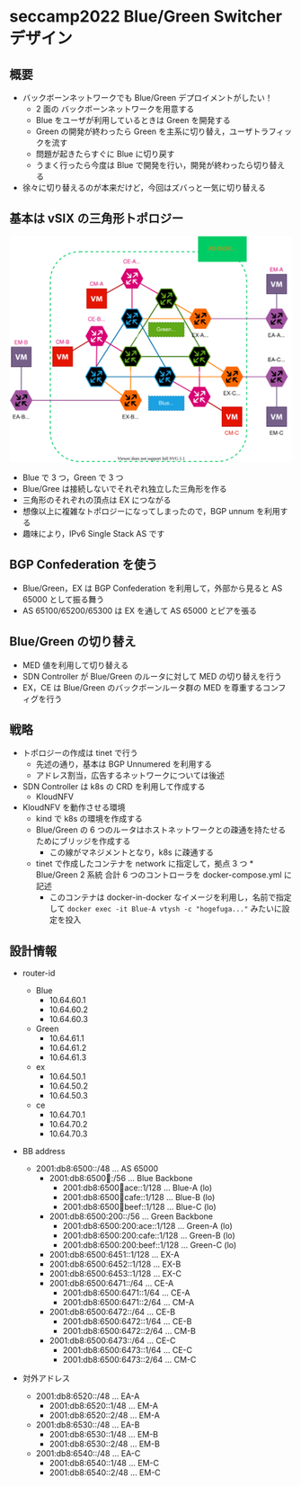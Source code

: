 # seccamp2022 Blue/Green Switcher デザイン
## 概要
- バックボーンネットワークでも Blue/Green デプロイメントがしたい！
    - 2 面の バックボーンネットワークを用意する
    - Blue をユーザが利用しているときは Green を開発する
    - Green の開発が終わったら Green を主系に切り替え，ユーザトラフィックを流す
    - 問題が起きたらすぐに Blue に切り戻す
    - うまく行ったら今度は Blue で開発を行い，開発が終わったら切り替える
- 徐々に切り替えるのが本来だけど，今回はズバっと一気に切り替える

## 基本は vSIX の三角形トポロジー
![topo](./topo.svg)

- Blue で 3 つ，Green で 3 つ
- Blue/Gree は接続しないでそれぞれ独立した三角形を作る
- 三角形のそれぞれの頂点は EX につながる
- 想像以上に複雑なトポロジーになってしまったので，BGP unnum を利用する
- 趣味により，IPv6 Single Stack AS です

## BGP Confederation を使う
- Blue/Green，EX は BGP Confederation を利用して，外部から見ると AS 65000 として振る舞う
- AS 65100/65200/65300 は EX を通して AS 65000 とピアを張る

## Blue/Green の切り替え
- MED 値を利用して切り替える
- SDN Controller が Blue/Green のルータに対して MED の切り替えを行う
- EX，CE は Blue/Green のバックボーンルータ群の MED を尊重するコンフィグを行う

## 戦略
- トポロジーの作成は tinet で行う
    - 先述の通り，基本は BGP Unnumered を利用する
    - アドレス割当，広告するネットワークについては後述
- SDN Controller は k8s の CRD を利用して作成する
    - KloudNFV
- KloudNFV を動作させる環境
    - kind で k8s の環境を作成する
    - Blue/Green の 6 つのルータはホストネットワークとの疎通を持たせるためにブリッジを作成する
        - この線がマネジメントとなり，k8s に疎通する
    - tinet で作成したコンテナを network に指定して，拠点 3 つ * Blue/Green 2 系統 合計 6 つのコントローラを docker-compose.yml に記述
        - このコンテナは docker-in-docker なイメージを利用し，名前で指定して `docker exec -it Blue-A vtysh -c "hogefuga..."` みたいに設定を投入


## 設計情報
- router-id
    - Blue
        - 10.64.60.1
        - 10.64.60.2
        - 10.64.60.3
    - Green
        - 10.64.61.1
        - 10.64.61.2
        - 10.64.61.3
    - ex
        - 10.64.50.1
        - 10.64.50.2
        - 10.64.50.3
    - ce
        - 10.64.70.1
        - 10.64.70.2
        - 10.64.70.3

- BB address
    - 2001:db8:6500::/48 ... AS 65000
        - 2001:db8:6500:100::/56 ... Blue Backbone
            - 2001:db8:6500:100:ace::1/128 ... Blue-A (lo)
            - 2001:db8:6500:100:cafe::1/128 ... Blue-B (lo)
            - 2001:db8:6500:100:beef::1/128 ... Blue-C (lo)
        - 2001:db8:6500:200::/56 ... Green Backbone 
            - 2001:db8:6500:200:ace::1/128 ... Green-A (lo)
            - 2001:db8:6500:200:cafe::1/128 ... Green-B (lo)
            - 2001:db8:6500:200:beef::1/128 ... Green-C (lo)
        - 2001:db8:6500:6451::1/128 ... EX-A
        - 2001:db8:6500:6452::1/128 ... EX-B
        - 2001:db8:6500:6453::1/128 ... EX-C
        - 2001:db8:6500:6471::/64 ... CE-A
            - 2001:db8:6500:6471::1/64 ... CE-A
            - 2001:db8:6500:6471::2/64 ... CM-A
        - 2001:db8:6500:6472::/64 ... CE-B
            - 2001:db8:6500:6472::1/64 ... CE-B
            - 2001:db8:6500:6472::2/64 ... CM-B
        - 2001:db8:6500:6473::/64 ... CE-C
            - 2001:db8:6500:6473::1/64 ... CE-C
            - 2001:db8:6500:6473::2/64 ... CM-C

- 対外アドレス
    - 2001:db8:6520::/48 ... EA-A
        - 2001:db8:6520::1/48 ... EM-A
        - 2001:db8:6520::2/48 ... EM-A
    - 2001:db8:6530::/48 ... EA-B
        - 2001:db8:6530::1/48 ... EM-B
        - 2001:db8:6530::2/48 ... EM-B
    - 2001:db8:6540::/48 ... EA-C
        - 2001:db8:6540::1/48 ... EM-C
        - 2001:db8:6540::2/48 ... EM-C